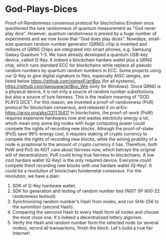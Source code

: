 # God-Plays-Dices
Proof-of-Randomness consensus protocol for blochchains
Einstein once questioned the ture randomness of quantum measurement as "God never play dice". However,  quantum randomness is proved by a huge number of experiments and we now know that "God does play dices". 
Nowdays, small-size quantum random number generator (QRNG) chip is invented and millions of QRNG Chips are integrated into smart phones, e.g. Samsung Galaxy Quantum 1-3. 
We have already developed a quantum USB-key device, called Q-Key. It indeed a blockchain hardare wallet plus a QRNG chip, which runs standard ECC for blockchains while replace all pseudo random numbers by quantum random numbers in ECC.
Some projects using our Q-Key to give digital signature to files, especially AIGC iamges, are listed below
https://github.com/stereoF/artBox (for all systems),
https://github.com/jiayouww/artBox_Win (only for Windows).
Since QRNG is a physical device, it is not only a soucre of random number substitutions, but also a soucre of ture fairness. This is the realism meaning of "GOD PLAYS DICE". For this reason, we invented a proof-of-randomness (PoR) protocol for blockchain consensus, and released it on arXiv: https://arxiv.org/abs/2211.15417
In blockchains, the proof-of-work (PoW) requires expensive hardwares now and wastes electricity energy a lot, whcih mean only some big nodes with huge computing power could compete the rights of recording new blocks. Altrough the proof-of-stake (PoS) save 99% energy cost, it requiers staking of crypto currency to compete the rights of recording new blocks, while the wining probility of a node is proptional to the amount of crypto currency it has. Therefore, both PoW and PoS do NOT care about fairness now, which betrays the original will of decentralizion. 
PoR could bring true fairness to blockchians. A low cost hardare wallet (Q-Key) is the only required device. Everyone could compete theof recording new blocks with one hardare wallet (Q-Key). It could be a revolution of blockchain fundemetal consensus. 
For the revolution, we have a plan:
1. SDK of Q-Key hardware wallet.
2. SDK for generation and testing of random number test (NIST SP 800-22 randomness testsuit)
3. Synchronizing random number's Hash from nodes,  and run SHA-256 to the summition (second Hash).
4. Comparing the sencond Hash to every Hash form all nodes and choose the most close one. It's indeed a decentralized lottery algorism. 
5. Verify the Hash and random number form the selected node (or several nodes), record all transactions, finish the block.
Let's build a true fair Internet!

